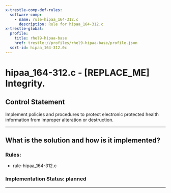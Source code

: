 ```yaml
---
x-trestle-comp-def-rules:
  software-comp:
    - name: rule-hipaa_164-312.c
      description: Rule for hipaa_164-312.c
x-trestle-global:
  profile:
    title: rhel9-hipaa-base
    href: trestle://profiles/rhel9-hipaa-base/profile.json
  sort-id: hipaa_164-312.0c
---
```


# hipaa_164-312.c - \[REPLACE_ME\] Integrity.

## Control Statement

Implement policies and procedures to protect electronic protected health information from improper
alteration or destruction.

______________________________________________________________________

## What is the solution and how is it implemented?

<!-- For implementation status enter one of: implemented, partial, planned, alternative, not-applicable -->

<!-- Note that the list of rules under ### Rules: is read-only and changes will not be captured after assembly to JSON -->

<!-- Add control implementation description here for control: hipaa_164-312.c -->

### Rules:

  - rule-hipaa_164-312.c

### Implementation Status: planned

______________________________________________________________________
